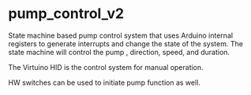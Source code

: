 # pump_control_v2
State machine based pump control system that uses Arduino internal registers to generate interrupts and change the state of the system. 
The state machine will control the pump , direction, speed, and duration.

The Virtuino HID is the control system for manual operation.

HW switches can be used to initiate pump function as well. 
